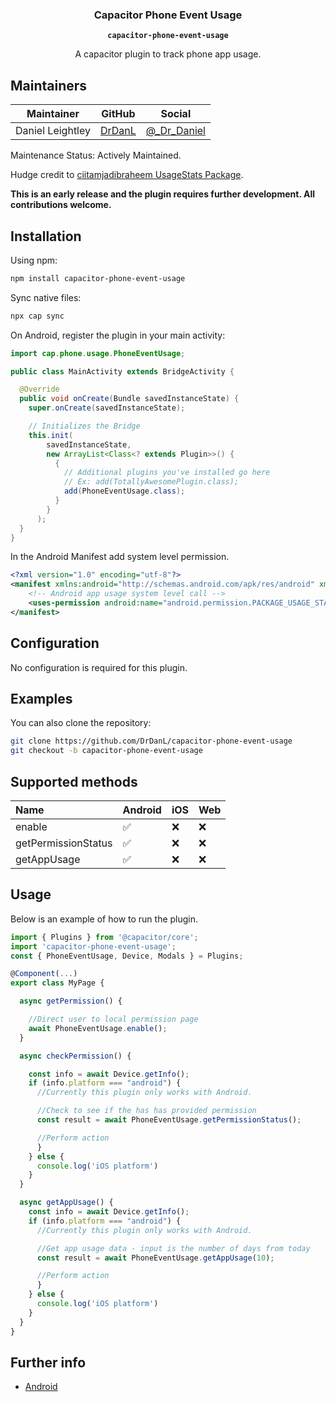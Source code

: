 <h3 align="center">Capacitor Phone Event Usage</h3>
<p align="center"><strong><code>capacitor-phone-event-usage</code></strong></p>
<p align="center">A capacitor plugin to track phone app usage.</p>

## Maintainers

| Maintainer       | GitHub                              | Social                                         |
| ---------------- | ----------------------------------- | ---------------------------------------------- |
| Daniel Leightley | [DrDanL](https://github.com/DrDanL) | [@\_Dr_Daniel](https://twitter.com/_Dr_Daniel) |

Maintenance Status: Actively Maintained.

Hudge credit to [ciitamjadibraheem UsageStats Package](https://github.com/ciitamjadibraheem/UsageStats).

**This is an early release and the plugin requires further development. All contributions welcome.**

## Installation

Using npm:

```bash
npm install capacitor-phone-event-usage
```

Sync native files:

```bash
npx cap sync
```

On Android, register the plugin in your main activity:

```java
import cap.phone.usage.PhoneEventUsage;

public class MainActivity extends BridgeActivity {

  @Override
  public void onCreate(Bundle savedInstanceState) {
    super.onCreate(savedInstanceState);

    // Initializes the Bridge
    this.init(
        savedInstanceState,
        new ArrayList<Class<? extends Plugin>>() {
          {
            // Additional plugins you've installed go here
            // Ex: add(TotallyAwesomePlugin.class);
            add(PhoneEventUsage.class);
          }
        }
      );
  }
}
```

In the Android Manifest add system level permission.

```xml
<?xml version="1.0" encoding="utf-8"?>
<manifest xmlns:android="http://schemas.android.com/apk/res/android" xmlns:tools="http://schemas.android.com/tools" package="kcmhr.tsyp.ration">
    <!-- Android app usage system level call -->
    <uses-permission android:name="android.permission.PACKAGE_USAGE_STATS" tools:ignore="ProtectedPermissions"/>
</manifest>

```

## Configuration

No configuration is required for this plugin.

## Examples

You can also clone the repository:

```bash
git clone https://github.com/DrDanL/capacitor-phone-event-usage
git checkout -b capacitor-phone-event-usage
```

## Supported methods

| Name                | Android | iOS | Web |
| :------------------ | :------ | :-- | :-- |
| enable              | ✅      | ❌  | ❌  |
| getPermissionStatus | ✅      | ❌  | ❌  |
| getAppUsage         | ✅      | ❌  | ❌  |

## Usage

Below is an example of how to run the plugin.

```typescript
import { Plugins } from '@capacitor/core';
import 'capacitor-phone-event-usage';
const { PhoneEventUsage, Device, Modals } = Plugins;

@Component(...)
export class MyPage {

  async getPermission() {

    //Direct user to local permission page
    await PhoneEventUsage.enable();
  }

  async checkPermission() {

    const info = await Device.getInfo();
    if (info.platform === "android") {
      //Currently this plugin only works with Android.

      //Check to see if the has has provided permission
      const result = await PhoneEventUsage.getPermissionStatus();

      //Perform action
      }
    } else {
      console.log('iOS platform')
    }
  }

  async getAppUsage() {
    const info = await Device.getInfo();
    if (info.platform === "android") {
      //Currently this plugin only works with Android.

      //Get app usage data - input is the number of days from today
      const result = await PhoneEventUsage.getAppUsage(10);

      //Perform action
      }
    } else {
      console.log('iOS platform')
    }
  }
}

```

## Further info

- [Android](https://developer.android.com/reference/android/app/usage/UsageStats)
